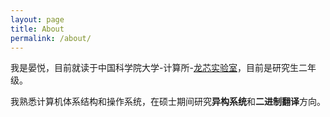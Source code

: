 ```yaml
---
layout: page
title: About
permalink: /about/
---
```


我是晏悦，目前就读于中国科学院大学-计算所-[龙芯实验室](https://loongsonlab.github.io/)，目前是研究生二年级。

我熟悉计算机体系结构和操作系统，在硕士期间研究**异构系统**和**二进制翻译**方向。